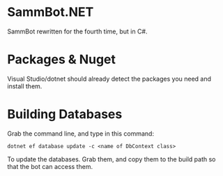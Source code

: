 # SammBot.NET
SammBot rewritten for the fourth time, but in C#.
 
# Packages & Nuget
Visual Studio/dotnet should already detect the packages you need and install them.

# Building Databases
Grab the command line, and type in this command:

```
dotnet ef database update -c <name of DbContext class>
```

To update the databases. Grab them, and copy them to the build path so that the bot can access them.
